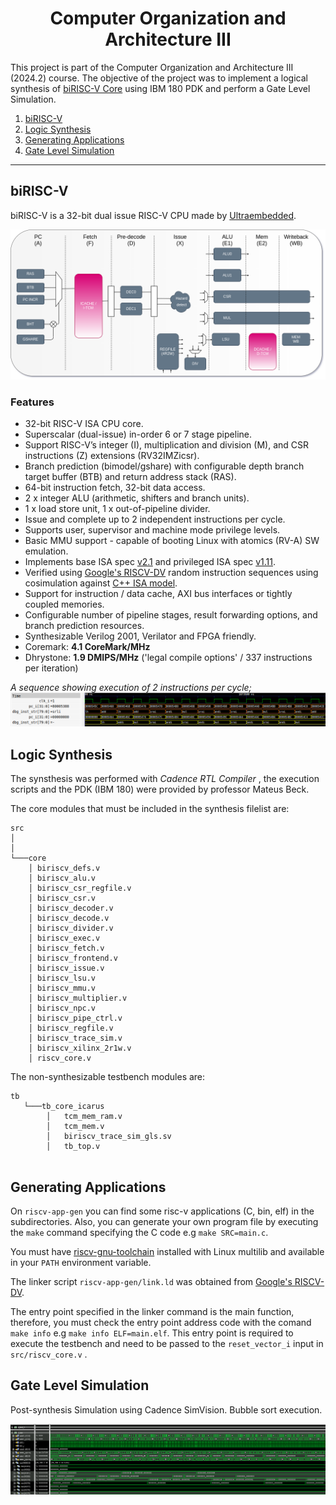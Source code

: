 <div align="center"> <h1> Computer Organization and Architecture III  </h1>
</div>

This project is part of the Computer Organization and Architecture III (2024.2) course. The objective of the project was to implement a logical synthesis of [biRISC-V Core](http://github.com/ultraembedded/biriscv) using IBM 180 PDK and perform a Gate Level Simulation.


1. [biRISC-V](#biriscv)
2. [Logic Synthesis](#logic-synthesis)
3. [Generating Applications](#generating-applications)
4. [Gate Level Simulation](#gate-level-simulation)

<hr />

## biRISC-V <a name="biriscv"></a>

biRISC-V is a 32-bit dual issue RISC-V CPU made by [Ultraembedded](http://github.com/ultraembedded).


![biRISC-V](docs/biRISC-V.png)

### Features
* 32-bit RISC-V ISA CPU core.
* Superscalar (dual-issue) in-order 6 or 7 stage pipeline.
* Support RISC-V’s integer (I), multiplication and division (M), and CSR instructions (Z) extensions (RV32IMZicsr).
* Branch prediction (bimodel/gshare) with configurable depth branch target buffer (BTB) and return address stack (RAS).
* 64-bit instruction fetch, 32-bit data access.
* 2 x integer ALU (arithmetic, shifters and branch units).
* 1 x load store unit, 1 x out-of-pipeline divider.
* Issue and complete up to 2 independent instructions per cycle.
* Supports user, supervisor and machine mode privilege levels.
* Basic MMU support - capable of booting Linux with atomics (RV-A) SW emulation.
* Implements base ISA spec [v2.1](docs/riscv_isa_spec.pdf) and privileged ISA spec [v1.11](docs/riscv_privileged_spec.pdf).
* Verified using [Google's RISCV-DV](https://github.com/google/riscv-dv) random instruction sequences using cosimulation against [C++ ISA model](https://github.com/ultraembedded/exactstep).
* Support for instruction / data cache, AXI bus interfaces or tightly coupled memories.
* Configurable number of pipeline stages, result forwarding options, and branch prediction resources.
* Synthesizable Verilog 2001, Verilator and FPGA friendly.
* Coremark:  **4.1 CoreMark/MHz**
* Dhrystone: **1.9 DMIPS/MHz** ('legal compile options' / 337 instructions per iteration)

*A sequence showing execution of 2 instructions per cycle;*
![Dual-Issue](docs/dual_issue.png)

## Logic Synthesis <a name="logic-synthesis"></a>

The synsthesis was performed with <i> Cadence RTL Compiler</i> , the execution scripts and the PDK (IBM 180) were provided by professor Mateus Beck.

The core modules that must be included in the synthesis filelist are:

```
src
│   
│
└───core
    │ biriscv_defs.v
    │ biriscv_alu.v
    │ biriscv_csr_regfile.v
    │ biriscv_csr.v
    │ biriscv_decoder.v
    │ biriscv_decode.v
    │ biriscv_divider.v
    │ biriscv_exec.v
    │ biriscv_fetch.v
    │ biriscv_frontend.v
    │ biriscv_issue.v
    │ biriscv_lsu.v
    │ biriscv_mmu.v
    │ biriscv_multiplier.v
    │ biriscv_npc.v
    │ biriscv_pipe_ctrl.v
    │ biriscv_regfile.v
    │ biriscv_trace_sim.v
    │ biriscv_xilinx_2r1w.v
    │ riscv_core.v
```

The non-synthesizable testbench modules are:

```
tb
   └───tb_core_icarus
        │   tcm_mem_ram.v
        │   tcm_mem.v
        │   biriscv_trace_sim_gls.sv
        │   tb_top.v
    
```

## Generating Applications <a name="generating-applications"></a>

On `riscv-app-gen` you can find some risc-v applications (C, bin, elf) in the subdirectories. Also, you can generate your own program file by executing the `make` command specifying the C code e.g `make SRC=main.c`. 

You must have [riscv-gnu-toolchain](https://github.com/riscv-collab/riscv-gnu-toolchain) installed with Linux multilib and available in your `PATH` environment variable.

The linker script `riscv-app-gen/link.ld` was obtained from [Google's RISCV-DV](https://github.com/google/riscv-dv).

The entry point specified in the linker command is the main function, therefore, you must check the entry point address code with the comand `make info` e.g `make info ELF=main.elf`. This entry point is required to execute the testbench and need to be passed to the `reset_vector_i` input in `src/riscv_core.v` .


## Gate Level Simulation <a name="gate-level-simulation"></a>

Post-synthesis Simulation using Cadence SimVision. Bubble sort execution.

![Dual-Issue](docs/gls_sim_vision_bubble.png)
